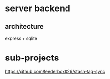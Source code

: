 # server backend
## architecture
express + sqlite

# sub-projects
https://github.com/feederbox826/stash-tag-sync